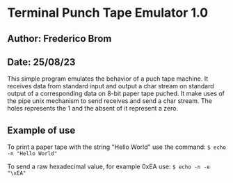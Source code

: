 # Terminal Punch Tape Emulator 1.0

## Author: Frederico Brom

## Date: 25/08/23

This simple program emulates the behavior of a puch tape machine. It receives
data from standard input and output a char stream on standard output
of a corresponding data on 8-bit paper tape puched.
It make uses of the pipe unix mechanism to send receives and send a char stream.
The holes represents the 1 and the absent of it represent a zero.

## Example of use

To print a paper tape with the string "Hello World" use the command:
`$ echo -n "Hello World"`

To send a raw hexadecimal value, for example 0xEA use:
`$ echo -n -e "\xEA"`
